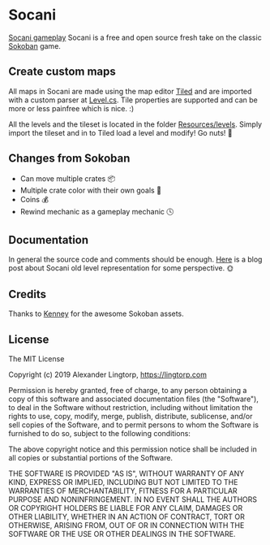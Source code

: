 # Socani
[Socani gameplay](https://raw.githubusercontent.com/Entalpi/Socani/master/screenshots/socani-lvl6.gif?token=AAMTLIWEPZPCUN7ZCPEYI3C5YUMTO)
Socani is a free and open source fresh take on the classic [Sokoban](https://en.wikipedia.org/wiki/Sokoban) game. 

## Create custom maps
All maps in Socani are made using the map editor [Tiled](https://www.mapeditor.org/) and are imported with a custom parser at [Level.cs](https://github.com/Entalpi/Socani/blob/master/Assets/Resources/scripts/Level.cs). Tile properties are supported and can be more or less painfree which is nice. :)

All the levels and the tileset is located in the folder [Resources/levels](https://github.com/Entalpi/Socani/tree/master/Assets/Resources/levels). Simply import the tileset and in to Tiled load a level and modify! Go nuts! 🥜

## Changes from Sokoban
- Can move multiple crates 📦
- Multiple crate color with their own goals 🥅
- Coins 💰
- Rewind mechanic as a gameplay mechanic 🕓

## Documentation
In general the source code and comments should be enough. [Here](https://lingtorp.com/2019/04/13/Tile-based-level-representation-in-Unity.html) is a blog post about Socani old level representation for some perspective. 🌞 

## Credits
Thanks to [Kenney](https://kenney.nl/assets/sokoban) for the awesome Sokoban assets.

## License
The MIT License

Copyright (c) 2019 Alexander Lingtorp, https://lingtorp.com

Permission is hereby granted, free of charge, to any person obtaining a copy
of this software and associated documentation files (the "Software"), to deal
in the Software without restriction, including without limitation the rights
to use, copy, modify, merge, publish, distribute, sublicense, and/or sell
copies of the Software, and to permit persons to whom the Software is
furnished to do so, subject to the following conditions:

The above copyright notice and this permission notice shall be included in
all copies or substantial portions of the Software.

THE SOFTWARE IS PROVIDED "AS IS", WITHOUT WARRANTY OF ANY KIND, EXPRESS OR
IMPLIED, INCLUDING BUT NOT LIMITED TO THE WARRANTIES OF MERCHANTABILITY,
FITNESS FOR A PARTICULAR PURPOSE AND NONINFRINGEMENT. IN NO EVENT SHALL THE
AUTHORS OR COPYRIGHT HOLDERS BE LIABLE FOR ANY CLAIM, DAMAGES OR OTHER
LIABILITY, WHETHER IN AN ACTION OF CONTRACT, TORT OR OTHERWISE, ARISING FROM,
OUT OF OR IN CONNECTION WITH THE SOFTWARE OR THE USE OR OTHER DEALINGS IN
THE SOFTWARE.